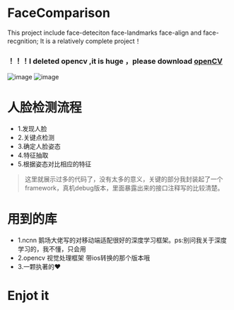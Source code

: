 # FaceComparison
This project include face-deteciton face-landmarks  face-align  and face-recgnition; It is a  relatively complete project！

### ！！！I deleted opencv ,it is huge ，please download [openCV](https://opencv.org/releases.html)

![image](https://github.com/HuiFeiDeDaMaHou/FaceComparison/blob/master/Images/2.png)
![image](https://github.com/HuiFeiDeDaMaHou/FaceComparison/blob/master/Images/3.png)

# 人脸检测流程
- 1.发现人脸
- 2.关键点检测
- 3.确定人脸姿态
- 4.特征抽取
- 5.根据姿态对比相应的特征

> 这里就展示过多的代码了，没有太多的意义，关键的部分我封装起了一个framework，真机debug版本，里面暴露出来的接口注释写的比较清楚。

# 用到的库
- 1.ncnn 鹅场大佬写的对移动端适配很好的深度学习框架。ps:别问我关于深度学习的，我不懂，只会用
- 2.opencv 视觉处理框架 带ios转换的那个版本哦
- 3.一颗执著的❤️


# Enjot it
